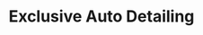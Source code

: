 ---
title: "Exclusive Auto Detailing"
url: /las-vegas/exclusive-auto-detailing/
shop: car repair
---